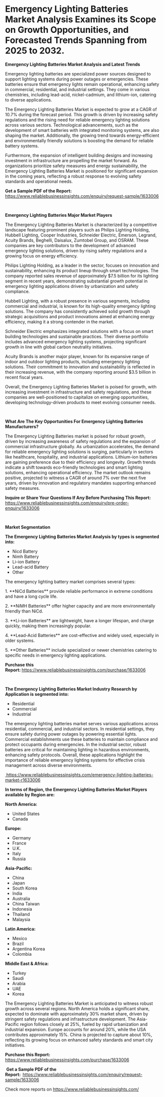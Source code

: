 <p><h1>Emergency Lighting Batteries Market Analysis Examines its Scope on Growth Opportunities, and Forecasted Trends Spanning from 2025 to 2032.</h1></p><p><strong>Emergency Lighting Batteries Market Analysis and Latest Trends</strong></p>
<p><p>Emergency lighting batteries are specialized power sources designed to support lighting systems during power outages or emergencies. These batteries ensure that emergency lights remain operational, enhancing safety in commercial, residential, and industrial settings. They come in various chemistries, including lead-acid, nickel-cadmium, and lithium-ion, catering to diverse applications.</p><p>The Emergency Lighting Batteries Market is expected to grow at a CAGR of 10.7% during the forecast period. This growth is driven by increasing safety regulations and the rising need for reliable emergency lighting solutions across various sectors. Technological advancements, such as the development of smart batteries with integrated monitoring systems, are also shaping the market. Additionally, the growing trend towards energy-efficient and environmentally friendly solutions is boosting the demand for reliable battery systems.</p><p>Furthermore, the expansion of intelligent building designs and increasing investment in infrastructure are propelling the market forward. As organizations prioritize safety measures and energy sustainability, the Emergency Lighting Batteries Market is positioned for significant expansion in the coming years, reflecting a robust response to evolving safety standards and operational needs.</p></p>
<p><strong>Get a Sample PDF of the Report:&nbsp;</strong> <a href="https://www.reliablebusinessinsights.com/enquiry/request-sample/1633006?utm_campaign=2306&utm_medium=2&utm_source=Github&utm_content=ia&utm_term=07042025&utm_id=emergency-lighting-batteries">https://www.reliablebusinessinsights.com/enquiry/request-sample/1633006</a></p>
<p>&nbsp;</p>
<p><strong>Emergency Lighting Batteries Major Market Players</strong></p>
<p><p>The Emergency Lighting Batteries Market is characterized by a competitive landscape featuring prominent players such as Philips Lighting Holding, Hubbell Lighting, Cooper Industries, Schneider Electric, Emerson, Legrand, Acuity Brands, Beghelli, Daisalux, Zumtobel Group, and OSRAM. These companies are key contributors to the development of advanced emergency lighting solutions, driven by rising safety regulations and a growing focus on energy efficiency.</p><p>Philips Lighting Holding, as a leader in the sector, focuses on innovation and sustainability, enhancing its product lineup through smart technologies. The company reported sales revenue of approximately $7.5 billion for its lighting segment in recent years, demonstrating substantial growth potential in emergency lighting applications driven by urbanization and safety compliance.</p><p>Hubbell Lighting, with a robust presence in various segments, including commercial and industrial, is known for its high-quality emergency lighting solutions. The company has consistently achieved solid growth through strategic acquisitions and product innovations aimed at enhancing energy efficiency, making it a strong contender in the market.</p><p>Schneider Electric emphasizes integrated solutions with a focus on smart building technologies and sustainable practices. Their diverse portfolio includes advanced emergency lighting systems, projecting significant growth in line with global carbon neutrality initiatives.</p><p>Acuity Brands is another major player, known for its expansive range of indoor and outdoor lighting products, including emergency lighting solutions. Their commitment to innovation and sustainability is reflected in their increasing revenue, with the company reporting around $3.5 billion in recent fiscal years.</p><p>Overall, the Emergency Lighting Batteries Market is poised for growth, with increasing investment in infrastructure and safety regulations, and these companies are well-positioned to capitalize on emerging opportunities, developing technology-driven products to meet evolving consumer needs.</p></p>
<p>&nbsp;</p>
<p><strong>What Are The Key Opportunities For Emergency Lighting Batteries Manufacturers?</strong></p>
<p><p>The Emergency Lighting Batteries market is poised for robust growth, driven by increasing awareness of safety regulations and the expansion of commercial infrastructure globally. As urbanization accelerates, the demand for reliable emergency lighting solutions is surging, particularly in sectors like healthcare, hospitality, and industrial applications. Lithium-ion batteries are gaining preference due to their efficiency and longevity. Growth trends indicate a shift towards eco-friendly technologies and smart lighting solutions, enhancing operational efficiency. The market outlook remains positive, projected to witness a CAGR of around 7% over the next five years, driven by innovation and regulatory mandates supporting enhanced safety measures.</p></p>
<p><strong>Inquire or Share Your Questions If Any Before Purchasing This Report:</strong> <a href="https://www.reliablebusinessinsights.com/enquiry/pre-order-enquiry/1633006?utm_campaign=2306&utm_medium=2&utm_source=Github&utm_content=ia&utm_term=07042025&utm_id=emergency-lighting-batteries">https://www.reliablebusinessinsights.com/enquiry/pre-order-enquiry/1633006</a></p>
<p>&nbsp;</p>
<p><strong>Market Segmentation</strong></p>
<p><strong>The Emergency Lighting Batteries Market Analysis by types is segmented into:</strong></p>
<p><ul><li>Nicd Battery</li><li>Nimh Battery</li><li>Li-ion Battery</li><li>Lead-acid Battery</li><li>Other</li></ul></p>
<p><p>The emergency lighting battery market comprises several types: </p><p>1. **NiCd Batteries** provide reliable performance in extreme conditions and have a long cycle life. </p><p>2. **NiMH Batteries** offer higher capacity and are more environmentally friendly than NiCd. </p><p>3. **Li-ion Batteries** are lightweight, have a longer lifespan, and charge quickly, making them increasingly popular. </p><p>4. **Lead-Acid Batteries** are cost-effective and widely used, especially in older systems. </p><p>5. **Other Batteries** include specialized or newer chemistries catering to specific needs in emergency lighting applications.</p></p>
<p><strong>Purchase this Report:&nbsp;</strong><a href="https://www.reliablebusinessinsights.com/purchase/1633006?utm_campaign=2306&utm_medium=2&utm_source=Github&utm_content=ia&utm_term=07042025&utm_id=emergency-lighting-batteries">https://www.reliablebusinessinsights.com/purchase/1633006</a></p>
<p>&nbsp;</p>
<p><strong>The Emergency Lighting Batteries Market Industry Research by Application is segmented into:</strong></p>
<p><ul><li>Residential</li><li>Commercial</li><li>Industrial</li></ul></p>
<p><p>The emergency lighting batteries market serves various applications across residential, commercial, and industrial sectors. In residential settings, they ensure safety during power outages by powering essential lights. Commercial establishments use these batteries to maintain compliance and protect occupants during emergencies. In the industrial sector, robust batteries are critical for maintaining lighting in hazardous environments, enhancing safety protocols. Overall, these applications highlight the importance of reliable emergency lighting systems for effective crisis management across diverse environments.</p></p>
<p><a href="https://www.reliablebusinessinsights.com/emergency-lighting-batteries-market-r1633006?utm_campaign=2306&utm_medium=2&utm_source=Github&utm_content=ia&utm_term=07042025&utm_id=emergency-lighting-batteries">&nbsp;https://www.reliablebusinessinsights.com/emergency-lighting-batteries-market-r1633006</a></p>
<p><strong>In terms of Region, the Emergency Lighting Batteries Market Players available by Region are:</strong></p>
<p>
    <p> <strong> North America: </strong>
        <ul>
            <li>United States</li>
            <li>Canada</li>
        </ul>
        </p> 
    <p> <strong> Europe: </strong>
        <ul>
            <li>Germany</li>
            <li>France</li>
            <li>U.K.</li>
            <li>Italy</li>
            <li>Russia</li>
        </ul>
        </p> 
    <p> <strong> Asia-Pacific: </strong>
        <ul>
            <li>China</li>
            <li>Japan</li>
            <li>South Korea</li>
            <li>India</li>
            <li>Australia</li>
            <li>China Taiwan</li>
            <li>Indonesia</li>
            <li>Thailand</li>
            <li>Malaysia</li>
        </ul>
        </p> 
    <p> <strong> Latin America: </strong>
        <ul>
            <li>Mexico</li>
            <li>Brazil</li>
            <li>Argentina Korea</li>
            <li>Colombia</li>
        </ul>
        </p> 
    <p> <strong> Middle East & Africa: </strong>
        <ul>
            <li>Turkey</li>
            <li>Saudi</li>
            <li>Arabia</li>
            <li>UAE</li>
            <li>Korea</li>
        </ul>
    </p>
    </p>
<p><p>The Emergency Lighting Batteries Market is anticipated to witness robust growth across several regions. North America holds a significant share, expected to dominate with approximately 30% market share, driven by stringent safety regulations and infrastructure development. The Asia-Pacific region follows closely at 25%, fueled by rapid urbanization and industrial expansion. Europe accounts for around 20%, while the USA contributes approximately 15%. China is projected to capture about 10%, reflecting its growing focus on enhanced safety standards and smart city initiatives.</p></p>
<p><strong>Purchase this Report: </strong><a href="https://www.reliablebusinessinsights.com/purchase/1633006?utm_campaign=2306&utm_medium=2&utm_source=Github&utm_content=ia&utm_term=07042025&utm_id=emergency-lighting-batteries">https://www.reliablebusinessinsights.com/purchase/1633006</a></p>
<p>&nbsp;<strong>Get a Sample PDF of the Report:&nbsp;&nbsp;</strong><a href="https://www.reliablebusinessinsights.com/enquiry/request-sample/1633006?utm_campaign=2306&utm_medium=2&utm_source=Github&utm_content=ia&utm_term=07042025&utm_id=emergency-lighting-batteries">https://www.reliablebusinessinsights.com/enquiry/request-sample/1633006</a></p>
<p><strong></strong></p>
<p>Check more reports on <a href="https://www.reliablebusinessinsights.com/?utm_campaign=2306&utm_medium=2&utm_source=Github&utm_content=ia&utm_term=07042025&utm_id=emergency-lighting-batteries">https://www.reliablebusinessinsights.com/</a></p>